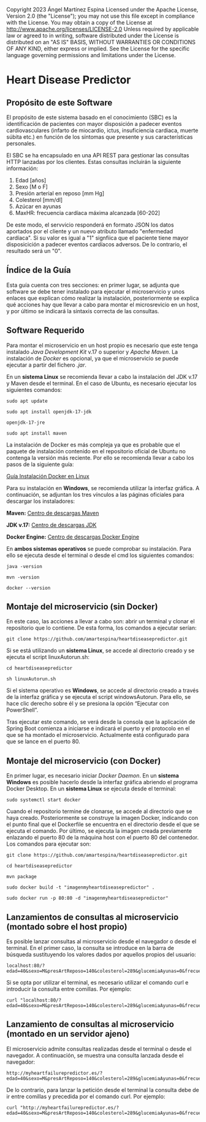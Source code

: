 Copyright 2023 Ángel Martínez Espina
Licensed under the Apache License, Version 2.0 (the "License");
you may not use this file except in compliance with the License.
You may obtain a copy of the License at
http://www.apache.org/licenses/LICENSE-2.0
Unless required by applicable law or agreed to in writing, software
distributed under the License is distributed on an "AS IS" BASIS,
WITHOUT WARRANTIES OR CONDITIONS OF ANY KIND, either express or implied.
See the License for the specific language governing permissions and
limitations under the License.

# Heart Disease Predictor #


## Propósito de este Software ##
El propósito de este sistema basado en el conocimiento (SBC) es la identificación de pacientes con mayor disposición a padecer eventos cardiovasculares (infarto de miocardio, ictus, insuficiencia cardiaca, muerte súbita etc.) en función de los síntomas que presente y sus características personales. 

El SBC se ha encapsulado en una API REST para gestionar las consultas HTTP lanzadas por los clientes. Estas consultas incluirán la siguiente información:
1. Edad [años]
2. Sexo [M o F]
4. Presión arterial en reposo [mm Hg]
5. Colesterol [mm/dl]
6. Azúcar en ayunas
7. MaxHR: frecuencia cardíaca máxima alcanzada [60-202]


De este modo, el servvicio responderá en formato JSON los datos aportados por el cliente y un nuevo atributo llamado "enfermedad cardíaca". Si su valor es igual a "1" signfiica que el paciente tiene mayor disposicición a padecer eventos cardíacos adversos. De lo contrario, el resultado será un "0". 

## Índice de la Guía ##
Esta guía cuenta con tres secciones: en primer lugar, se adjunta que software se debe tener instalado para ejecutar el microservicio y unos enlaces que explican cómo realizar la instalación, posteriormente se explica qué acciones hay que llevar a cabo para montar el microsrevicio en un host, y por último se indicará la sintaxis correcta de las consultas. 

## Software Requerido ##
Para montar el microservicio en un host propio es necesario que este tenga instalado *Java Development Kit* v.17 o superior y *Apache Maven*. La instalación de *Docker* es opcional, ya que el microservicio se puede ejecutar a partir del fichero *.jar*. 

En un **sistema Linux**  se recomienda llevar a cabo la instalación del JDK v.17 y Maven desde el terminal.  En el caso de Ubuntu, es necesario ejecutar los siguientes comandos: 

```console
sudo apt update
```

```console
sudo apt install openjdk-17-jdk 
```

```console
openjdk-17-jre
```

```console
sudo apt install maven
```

La instalación de Docker es más compleja ya que es probable que el paquete de instalación contenido en el repositorio oficial de Ubuntu no contenga la versión más reciente. Por ello se recomienda llevar a cabo los pasos de la siguiente guía:

[Guía Instalación Docker en Linux](https://www.digitalocean.com/community/tutorials/how-to-install-and-use-docker-on-ubuntu-20-04-es)

Para su instalación en **Windows**, se recomienda utilizar la interfaz gráfica. A continuación, se adjuntan los tres vínculos a las páginas oficiales para descargar los instaladores: 

**Maven:**
[Centro de descargas Maven](https://maven.apache.org/download.cgi)

**JDK v.17:**
[Centro de descargas JDK](https://www.oracle.com/java/technologies/javase/jdk17-archive-downloads.html)


**Docker Engine:**
[Centro de descargas Docker Engine](https://docs.docker.com/engine/install/)

En **ambos sistemas operativos** se puede comprobar su instalación. Para ello se ejecuta desde el terminal o desde el cmd los siguientes comandos:

```console
java -version
```
```console
mvn -version
```
```console
docker --version
```


## Montaje del microservicio (sin Docker) ##
En este caso, las acciones a llevar a cabo son: abrir un terminal y clonar el repositorio que lo contiene. De esta forma, los comandos a ejecutar serían:  

```console
git clone https://github.com/amartespina/heartdiseasepredictor.git

```

Si se está utilizando un **sistema Linux**, se accede al directorio creado y se ejecuta el script linuxAutorun.sh: 

```console
cd heartdiseasepredictor
```

```console
sh linuxAutorun.sh
```

Si el sistema operativo es **Windows**, se accede al directorio creado a través de la interfaz gráfica y se ejecuta el script windowsAutorun. Para ello, se hace clic derecho sobre él y se presiona la opción “Ejecutar con PowerShell”.


Tras ejecutar este comando, se verá desde la consola que la aplicación de Spring Boot comienza a iniciarse e indicará el puerto y el protocolo en el que se ha montado el microservicio. Actualmente está configurado para que se lance en el puerto 80.


## Montaje del microservicio (con Docker) ##

En primer lugar, es necesario iniciar *Docker Daemon*. En un **sistema Windows** es posible hacerlo desde la interfaz gráfica abriendo el programa Docker Desktop. En un **sistema Linux** se ejecuta desde el terminal: 

```console
sudo systemctl start docker
```

Cuando el repositorio termine de clonarse, se accede al directorio que se haya creado.  Posteriormente se construye la imagen Docker, indicando con el punto final que el Dockerfile se encuentra en el directorio desde el que se ejecuta el comando. Por último, se ejecuta la imagen creada previamente enlazando el puerto 80 de la máquina host con el puerto 80 del contenedor. Los comandos para ejecutar son: 

```console
git clone https://github.com/amartespina/heartdiseasepredictor.git
```

```console
cd heartdiseasepredictor
```

```console
mvn package
```

```console
sudo docker build -t "imagenmyheartdiseasepredictor" .
```

```console
sudo docker run -p 80:80 -d "imagenmyheartdiseasepredictor"
```

## Lanzamientos de consultas al microservicio (montado sobre el host propio) ##

Es posible lanzar consultas al microservicio desde el navegador o desde el terminal. En el primer caso, la consulta se introduce en la barra de búsqueda sustituyendo los valores dados por aquellos propios del usuario: 

```console
localhost:80/?edad=40&sexo=M&presArtReposo=140&colesterol=289&glucemiaAyunas=0&frecuenciaCardiacaMax=172
```

Si se opta por utilizar el terminal, es necesario utilizar el comando curl e introducir la consulta entre comillas. Por ejemplo:

```console
curl "localhost:80/?edad=40&sexo=M&presArtReposo=140&colesterol=289&glucemiaAyunas=0&frecuenciaCardiacaMax=172"
```

## Lanzamiento de consultas al microservicio (montado en un servidor ajeno)  ##
El microservicio admite consultas realizadas desde el terminal o desde el navegador. A continuación, se muestra una consulta lanzada desde el navegador: 

```console
http://myheartfailurepredictor.es/?edad=40&sexo=M&presArtReposo=140&colesterol=289&glucemiaAyunas=0&frecuenciaCardiacaMax=172

```

De lo contrario, para lanzar la petición desde el terminal la consulta debe de ir entre comillas y precedida por el comando curl. Por ejemplo: 

```console
curl "http://myheartfailurepredictor.es/?edad=40&sexo=M&presArtReposo=140&colesterol=289&glucemiaAyunas=0&frecuenciaCardiacaMax=172"

```

